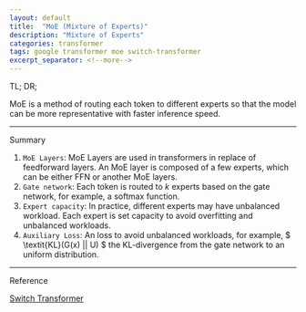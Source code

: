 ```yaml
---
layout: default
title:  "MoE (Mixture of Experts)"
description: "Mixture of Experts"
categories: transformer
tags: google transformer moe switch-transformer
excerpt_separator: <!--more-->
---
```


TL; DR; 

MoE is a method of routing each token to different experts so that the model can be more representative with faster inference speed.

---

Summary

1. `MoE Layers`: MoE Layers are used in transformers in replace of feedforward layers. An MoE layer is composed of a few experts, which can be either FFN or another MoE layers.
2. `Gate network`: Each token is routed to $k$ experts based on the gate network, for example, a softmax function.
3. `Expert capacity`: In practice, different experts may have unbalanced workload. Each expert is set capacity to avoid overfitting and unbalanced workloads.
4. `Auxiliary Loss`: An loss to avoid unbalanced workloads, for example,  $ \textit{KL}(G(x) \|\| U) $ the KL-divergence from the gate network to an uniform distribution.

---

Reference

[Switch Transformer](https://arxiv.org/pdf/2101.03961)